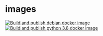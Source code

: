 # images
[![Build and publish debian docker image](https://github.com/isaacsancheza/images/actions/workflows/build-and-push.yaml/badge.svg?branch=debian&event=push)](https://github.com/isaacsancheza/images/actions/workflows/build-and-push.yaml)
[![Build and publish python 3.8 docker image](https://github.com/isaacsancheza/images/actions/workflows/build-and-push.yaml/badge.svg?branch=python3.8&event=push)](https://github.com/isaacsancheza/images/actions/workflows/build-and-push.yaml)

